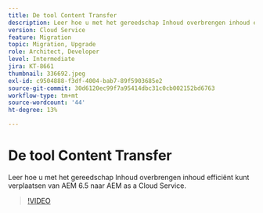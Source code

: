```yaml
---
title: De tool Content Transfer
description: Leer hoe u met het gereedschap Inhoud overbrengen inhoud efficiënt kunt verplaatsen van AEM 6.5 naar AEM as a Cloud Service.
version: Cloud Service
feature: Migration
topic: Migration, Upgrade
role: Architect, Developer
level: Intermediate
jira: KT-8661
thumbnail: 336692.jpeg
exl-id: c9504888-f3df-4004-bab7-89f5903685e2
source-git-commit: 30d6120ec99f7a95414dbc31c0cb002152bd6763
workflow-type: tm+mt
source-wordcount: '44'
ht-degree: 13%

---
```


# De tool Content Transfer

Leer hoe u met het gereedschap Inhoud overbrengen inhoud efficiënt kunt verplaatsen van AEM 6.5 naar AEM as a Cloud Service.

>[!VIDEO](https://video.tv.adobe.com/v/336692?quality=12&learn=on)
